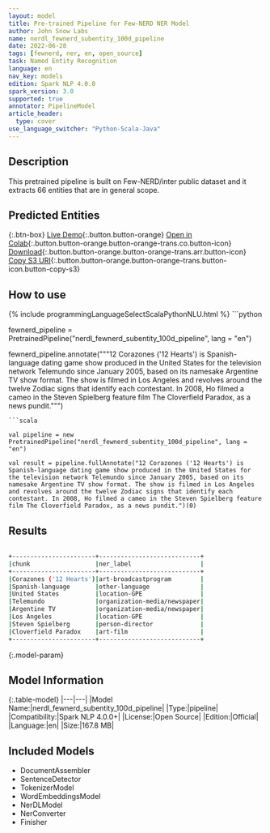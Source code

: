 ```yaml
---
layout: model
title: Pre-trained Pipeline for Few-NERD NER Model
author: John Snow Labs
name: nerdl_fewnerd_subentity_100d_pipeline
date: 2022-06-28
tags: [fewnerd, ner, en, open_source]
task: Named Entity Recognition
language: en
nav_key: models
edition: Spark NLP 4.0.0
spark_version: 3.0
supported: true
annotator: PipelineModel
article_header:
  type: cover
use_language_switcher: "Python-Scala-Java"
---
```


## Description

This pretrained pipeline is built on Few-NERD/inter public dataset and it extracts 66 entities that are in general scope.

## Predicted Entities



{:.btn-box}
[Live Demo](https://demo.johnsnowlabs.com/public/NER_FEW_NERD/){:.button.button-orange}
[Open in Colab](https://colab.research.google.com/github/JohnSnowLabs/spark-nlp-workshop/blob/master/tutorials/streamlit_notebooks/NER_FewNERD.ipynb){:.button.button-orange.button-orange-trans.co.button-icon}
[Download](https://s3.amazonaws.com/auxdata.johnsnowlabs.com/public/models/nerdl_fewnerd_subentity_100d_pipeline_en_4.0.0_3.0_1656388795031.zip){:.button.button-orange.button-orange-trans.arr.button-icon}
[Copy S3 URI](s3://auxdata.johnsnowlabs.com/public/models/nerdl_fewnerd_subentity_100d_pipeline_en_4.0.0_3.0_1656388795031.zip){:.button.button-orange.button-orange-trans.button-icon.button-copy-s3}

## How to use



<div class="tabs-box" markdown="1">
{% include programmingLanguageSelectScalaPythonNLU.html %}
```python

fewnerd_pipeline = PretrainedPipeline("nerdl_fewnerd_subentity_100d_pipeline", lang = "en")

fewnerd_pipeline.annotate("""12 Corazones ('12 Hearts') is Spanish-language dating game show produced in the United States for the television network Telemundo since January 2005, based on its namesake Argentine TV show format. The show is filmed in Los Angeles and revolves around the twelve Zodiac signs that identify each contestant. In 2008, Ho filmed a cameo in the Steven Spielberg feature film The Cloverfield Paradox, as a news pundit.""")
```
```scala

val pipeline = new PretrainedPipeline("nerdl_fewnerd_subentity_100d_pipeline", lang = "en")

val result = pipeline.fullAnnotate("12 Corazones ('12 Hearts') is Spanish-language dating game show produced in the United States for the television network Telemundo since January 2005, based on its namesake Argentine TV show format. The show is filmed in Los Angeles and revolves around the twelve Zodiac signs that identify each contestant. In 2008, Ho filmed a cameo in the Steven Spielberg feature film The Cloverfield Paradox, as a news pundit.")(0)
```
</div>

## Results

```bash

+-----------------------+----------------------------+
|chunk                  |ner_label                   |
+-----------------------+----------------------------+
|Corazones ('12 Hearts')|art-broadcastprogram        |
|Spanish-language       |other-language              |
|United States          |location-GPE                |
|Telemundo              |organization-media/newspaper|
|Argentine TV           |organization-media/newspaper|
|Los Angeles            |location-GPE                |
|Steven Spielberg       |person-director             |
|Cloverfield Paradox    |art-film                    |
+-----------------------+----------------------------+
```

{:.model-param}
## Model Information

{:.table-model}
|---|---|
|Model Name:|nerdl_fewnerd_subentity_100d_pipeline|
|Type:|pipeline|
|Compatibility:|Spark NLP 4.0.0+|
|License:|Open Source|
|Edition:|Official|
|Language:|en|
|Size:|167.8 MB|

## Included Models

- DocumentAssembler
- SentenceDetector
- TokenizerModel
- WordEmbeddingsModel
- NerDLModel
- NerConverter
- Finisher